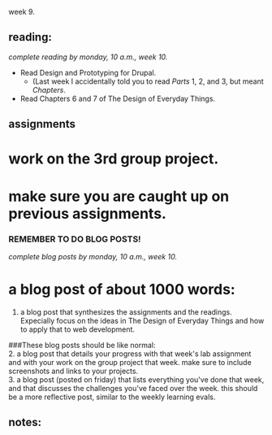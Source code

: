 week 9.  

## reading:  
_complete reading by monday, 10 a.m., week 10._  

- Read Design and Prototyping for Drupal.
  - (Last week I accidentally told you to read _Parts_ 1, 2, and 3, but meant _Chapters_.
- Read Chapters 6 and 7 of The Design of Everyday Things.

## assignments  

# work on the 3rd group project.  

# make sure you are caught up on previous assignments.  


### REMEMBER TO DO BLOG POSTS!  
_complete blog posts by monday, 10 a.m., week 10._  
# a blog post of about 1000 words:  
1. a blog post that synthesizes the assignments and the readings. Expecially focus on the ideas in The Design of Everyday Things and how to apply that to web development.  

###These blog posts should be like normal:  
2. a blog post that details your progress with that week's lab assignment and with your work on the group project that week. make sure to include screenshots and links to your projects.  
3. a blog post (posted on friday) that lists everything you've done that week, and that discusses the challenges you've faced over the week. this should be a more reflective post, similar to the weekly learning evals.  



## notes:  